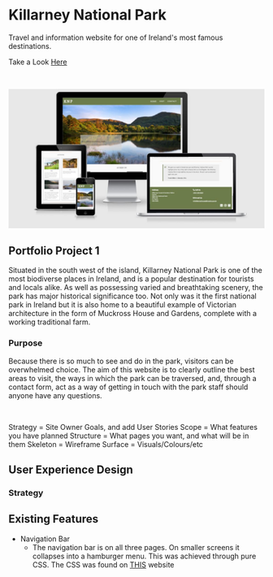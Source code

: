 # Killarney National Park

Travel and information website for one of Ireland's most famous destinations.

Take a Look [Here](https://greengraf.github.io/killarney-national-park/)

<br>

![Am I Responsive](assets/screenshots/Screen-Responsivness.JPG)

## Portfolio Project 1

Situated in the south west of the island, Killarney National Park is one of the most biodiverse places in Ireland, and is a popular destination for tourists and locals alike. As well as possessing varied and breathtaking scenery, the park has major historical significance too. Not only was it the first national park in Ireland but it is also home to a beautiful example of Victorian architecture in the form of Muckross House and Gardens, complete with a working traditional farm. 

### Purpose

Because there is so much to see and do in the park, visitors can be overwhelmed choice. The aim of this website is to clearly outline the best areas to visit, the ways in which the park can be traversed, and, through a contact form, act as a way of getting in touch with the park staff should anyone have any questions.

<br>

Strategy = Site Owner Goals, and add User Stories
Scope = What features you have planned
Structure = What pages you want, and what will be in them
Skeleton = Wireframe
Surface = Visuals/Colours/etc

## User Experience Design

### Strategy 

## Existing Features

* Navigation Bar
    * The navigation bar is on all three pages. On smaller screens it collapses into a hamburger menu. This was achieved through pure CSS. The CSS was found on [THIS](https://dev.to/ljcdev/hamburger-css-no-js-2dfa) website 
